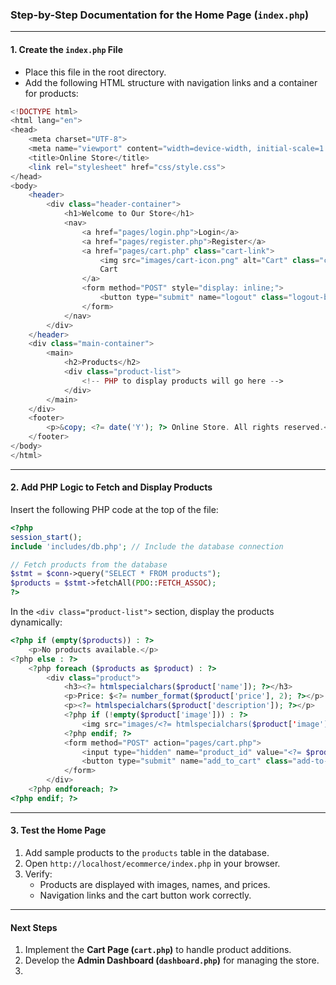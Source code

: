 ### Step-by-Step Documentation for the Home Page (`index.php`)

---

#### 1. Create the `index.php` File
- Place this file in the root directory.
- Add the following HTML structure with navigation links and a container for products:

```php
<!DOCTYPE html>
<html lang="en">
<head>
    <meta charset="UTF-8">
    <meta name="viewport" content="width=device-width, initial-scale=1.0">
    <title>Online Store</title>
    <link rel="stylesheet" href="css/style.css">
</head>
<body>
    <header>
        <div class="header-container">
            <h1>Welcome to Our Store</h1>
            <nav>
                <a href="pages/login.php">Login</a>
                <a href="pages/register.php">Register</a>
                <a href="pages/cart.php" class="cart-link">
                    <img src="images/cart-icon.png" alt="Cart" class="cart-icon">
                    Cart
                </a>
                <form method="POST" style="display: inline;">
                    <button type="submit" name="logout" class="logout-button">Logout</button>
                </form>
            </nav>
        </div>
    </header>
    <div class="main-container">
        <main>
            <h2>Products</h2>
            <div class="product-list">
                <!-- PHP to display products will go here -->
            </div>
        </main>
    </div>
    <footer>
        <p>&copy; <?= date('Y'); ?> Online Store. All rights reserved.</p>
    </footer>
</body>
</html>
```

---

#### 2. Add PHP Logic to Fetch and Display Products
Insert the following PHP code at the top of the file:

```php
<?php
session_start();
include 'includes/db.php'; // Include the database connection

// Fetch products from the database
$stmt = $conn->query("SELECT * FROM products");
$products = $stmt->fetchAll(PDO::FETCH_ASSOC);
?>
```

In the `<div class="product-list">` section, display the products dynamically:

```php
<?php if (empty($products)) : ?>
    <p>No products available.</p>
<?php else : ?>
    <?php foreach ($products as $product) : ?>
        <div class="product">
            <h3><?= htmlspecialchars($product['name']); ?></h3>
            <p>Price: $<?= number_format($product['price'], 2); ?></p>
            <p><?= htmlspecialchars($product['description']); ?></p>
            <?php if (!empty($product['image'])) : ?>
                <img src="images/<?= htmlspecialchars($product['image']); ?>" alt="<?= htmlspecialchars($product['name']); ?>" class="product-image">
            <?php endif; ?>
            <form method="POST" action="pages/cart.php">
                <input type="hidden" name="product_id" value="<?= $product['id']; ?>">
                <button type="submit" name="add_to_cart" class="add-to-cart-button">Add to Cart</button>
            </form>
        </div>
    <?php endforeach; ?>
<?php endif; ?>
```

---

#### 3. Test the Home Page
1. Add sample products to the `products` table in the database.
2. Open `http://localhost/ecommerce/index.php` in your browser.
3. Verify:
   - Products are displayed with images, names, and prices.
   - Navigation links and the cart button work correctly.

---

#### Next Steps
1. Implement the **Cart Page (`cart.php`)** to handle product additions.
2. Develop the **Admin Dashboard (`dashboard.php`)** for managing the store.
3. 
